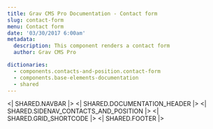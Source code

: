 ```yaml
---
title: Grav CMS Pro Documentation - Contact form
slug: contact-form
menu: Contact form
date: '03/30/2017 6:00am'
metadata:
  description: This component renders a contact form
  author: Grav CMS Pro

dictionaries:
  - components.contacts-and-position.contact-form
  - components.base-elements-documentation
  - shared
---
```


<| SHARED.NAVBAR |>
<| SHARED.DOCUMENTATION_HEADER |>
<| SHARED.SIDENAV_CONTACTS_AND_POSITION |>
<| SHARED.GRID_SHORTCODE |>
<| SHARED.FOOTER |>
